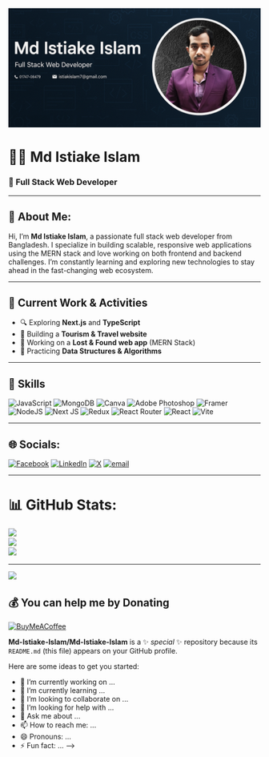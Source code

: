 <img src="https://github.com/Md-Istiake-Islam/Md-Istiake-Islam/blob/main/Create%20a%20GitHub%20prof.png"/>


# 👨‍💻 Md Istiake Islam  
### 🚀 Full Stack Web Developer  

---

## 💫 About Me:

Hi, I’m **Md Istiake Islam**, a passionate full stack web developer from Bangladesh. I specialize in building scalable, responsive web applications using the MERN stack and love working on both frontend and backend challenges. I’m constantly learning and exploring new technologies to stay ahead in the fast-changing web ecosystem.

---

## 🔭 Current Work & Activities

- 🔍 Exploring **Next.js** and **TypeScript**
- 🧳 Building a **Tourism & Travel website**
- 💼 Working on a **Lost & Found web app** (MERN Stack)
- 🎯 Practicing **Data Structures & Algorithms**

---

## 🚀 Skills

![JavaScript](https://img.shields.io/badge/javascript-%23323330.svg?style=for-the-badge&logo=javascript&logoColor=%23F7DF1E) ![MongoDB](https://img.shields.io/badge/MongoDB-%234ea94b.svg?style=for-the-badge&logo=mongodb&logoColor=white) ![Canva](https://img.shields.io/badge/Canva-%2300C4CC.svg?style=for-the-badge&logo=Canva&logoColor=white) ![Adobe Photoshop](https://img.shields.io/badge/adobe%20photoshop-%2331A8FF.svg?style=for-the-badge&logo=adobe%20photoshop&logoColor=white) ![Framer](https://img.shields.io/badge/Framer-black?style=for-the-badge&logo=framer&logoColor=blue) ![NodeJS](https://img.shields.io/badge/node.js-6DA55F?style=for-the-badge&logo=node.js&logoColor=white) ![Next JS](https://img.shields.io/badge/Next-black?style=for-the-badge&logo=next.js&logoColor=white) ![Redux](https://img.shields.io/badge/redux-%23593d88.svg?style=for-the-badge&logo=redux&logoColor=white) ![React Router](https://img.shields.io/badge/React_Router-CA4245?style=for-the-badge&logo=react-router&logoColor=white) ![React](https://img.shields.io/badge/react-%2320232a.svg?style=for-the-badge&logo=react&logoColor=%2361DAFB) ![Vite](https://img.shields.io/badge/vite-%23646CFF.svg?style=for-the-badge&logo=vite&logoColor=white)

---

## 🌐 Socials:

[![Facebook](https://img.shields.io/badge/Facebook-%231877F2.svg?logo=Facebook&logoColor=white)](https://facebook.com/istiake.143.18) [![LinkedIn](https://img.shields.io/badge/LinkedIn-%230077B5.svg?logo=linkedin&logoColor=white)](https://linkedin.com/in/md-istiake-islam-4b36b5371) [![X](https://img.shields.io/badge/X-black.svg?logo=X&logoColor=white)](https://x.com/md_istiake) [![email](https://img.shields.io/badge/Email-D14836?logo=gmail&logoColor=white)](mailto:istiakeislam7@gmail.com) 

---

# 📊 GitHub Stats:
![](https://github-readme-stats.vercel.app/api?username=MD-Istiake-Islam&theme=dark&hide_border=false&include_all_commits=false&count_private=false)<br/>
![](https://nirzak-streak-stats.vercel.app/?user=MD-Istiake-Islam&theme=dark&hide_border=false)<br/>
![](https://github-readme-stats.vercel.app/api/top-langs/?username=MD-Istiake-Islam&theme=dark&hide_border=false&include_all_commits=false&count_private=false&layout=compact)

---
[![](https://visitcount.itsvg.in/api?id=MD-Istiake-Islam&icon=0&color=0)](https://visitcount.itsvg.in)

  ## 💰 You can help me by Donating
  [![BuyMeACoffee](https://img.shields.io/badge/Buy%20Me%20a%20Coffee-ffdd00?style=for-the-badge&logo=buy-me-a-coffee&logoColor=black)](https://buymeacoffee.com/text) 

  
<!-- Proudly created with GPRM ( https://gprm.itsvg.in ) -->
**Md-Istiake-Islam/Md-Istiake-Islam** is a ✨ _special_ ✨ repository because its `README.md` (this file) appears on your GitHub profile.

Here are some ideas to get you started:

- 🔭 I’m currently working on ...
- 🌱 I’m currently learning ...
- 👯 I’m looking to collaborate on ...
- 🤔 I’m looking for help with ...
- 💬 Ask me about ...
- 📫 How to reach me: ...
- 😄 Pronouns: ...
- ⚡ Fun fact: ...
-->
